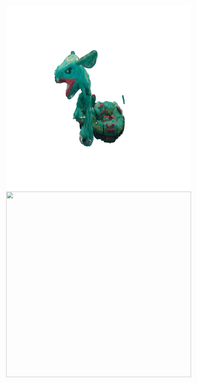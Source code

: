 <!--![Rotating Mesh](assets/gif_rayquaza.gif)-->
<img src="assets/gif_rayquaza.gif" width="500" height="500">
<img src="assets/gif_pikachu.gif" width="500" height="500">
<!-- ![Rotating Mesh](assets/gif_pikachu.gif)
![Rotating Mesh](assets/gif_totodile.gif)
![Rotating Mesh](assets/gif_camel.gif) -->